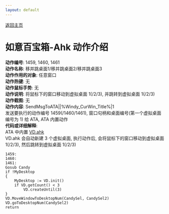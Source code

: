 ```yaml
---
layout: default
---
```

<link rel="stylesheet" href="../Actions/css/atom-one-light.min.css">
<script src="../Actions/js/highlight.min.js"></script>
<script>hljs.highlightAll();</script>

[返回主页](http://wyagd001.github.io/RuYi-Ahk)

# [](#header-2) 如意百宝箱-Ahk 动作介绍

**动作编号**: 1459, 1460, 1461  
**动作名称**: 移并跳桌面1/移并跳桌面2/移并跳桌面3  
**动作作用的对象**: 任意窗口  
**动作热键**: 无  
**动作鼠标手势**: 无  
**动作说明**: 将鼠标下的窗口移动到虚拟桌面 1(/2/3), 并跳转到虚拟桌面 1(/2/3)  
**动作截图**: 无  
**动作内容**: SendMsgToATA||%Windy_CurWin_Title%|1  
发送要执行的动作编号 1459(/1460/1461), 窗口句柄和桌面编号(第一个虚拟桌面编号为 1) 给 ATA, ATA 内置动作  
**代码或详细解释**:  
ATA 中内置 [VD.ahk](https://github.com/FuPeiJiang/VD.ahk)  
VD.ahk 会自动新建 3 个虚拟桌面, 执行动作后, 会将鼠标下的窗口移动到虚拟桌面 1(/2/3), 然后跳转到虚拟桌面 1(/2/3)  

```Autohotkey
1459:
1460:
1461:
Gosub Candy
if !MyDesktop
{
	MyDesktop := VD.init()
	if VD.getCount() < 3
		VD.createUntil(3)
}
VD.MoveWindowToDesktopNum(CandySel, CandySel2)
VD.goToDesktopNum(CandySel2)
return
```